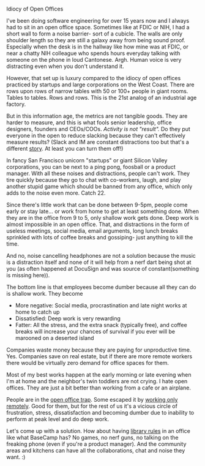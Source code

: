 Idiocy of Open Offices

I've been doing software engineering for over 15 years now and I always had to sit in an open office space. Sometimes like at FDIC or NIH, I had a short wall to form a noise barrier- sort of a cubicle. The walls are only shoulder length so they are still a galaxy away from being sound proof. Especially when the desk is in the hallway like how mine was at FDIC, or near a chatty NIH colleague who spends hours everyday talking with someone on the phone in loud Cantonese. Argh. Human voice is very distracting even when you don't understand it.

However, that set up is luxury compared to the idiocy of open offices practiced by startups and large corporations on the West Coast. There are rows upon rows of narrow tables with 50 or 100+ people in giant rooms. Tables to tables. Rows and rows. This is the 21st analog of an industrial age factory. 

But in this information age, the metrics are not tangible goods. They are harder to measure, and this is what fools senior leadership, office designers, founders and CEOs/COOs. *Activity is not "result".* Do they put everyone in the open to reduce slacking because they can't effectively measure results? (Slack and IM are constant distractions too but that's a different [story](http://azat.co/blog/flow). At least you can turn them off!)

In fancy San Francisco unicorn "startups" or giant Silicon Valley corporations, you can be next to a ping pong, foosball or a product manager. With all these noises and distractions, people can't work. They tire quickly because they go to chat with co-workers, laugh, and play another stupid game which should be banned from any office, which only adds to the noise even more. Catch 22. 

Since there's little work that can be done between 9-5pm, people come early or stay late... or work from home to get at least something done. When they are in the office from 9 to 5, only shallow work gets done. Deep work is almost impossible in an open office. That, and distractions in the form of useless meetings, social media, email arguments, long lunch breaks sprinkled with lots of coffee breaks and gossiping- just anything to kill the time.

And no, noise cancelling headphones are not a solution because the music is a distraction itself and none of it will help from a nerf dart being shot at you (as often happened at DocuSign and was source of constant(something is missing here)).

The bottom line is that employees become dumber because all they can do is shallow work. They become

* More negative: Social media, procrastination and late night works at home to catch up
* Dissatisfied: Deep work is very rewarding
* Fatter: All the stress, and the extra snack (typically free), and coffee breaks will increase your chances of survival if you ever will be marooned on a deserted island

Companies waste money because they are paying for unproductive time. Yes. Companies save on real estate, but if there are more remote workers there would be virtually zero demand for office spaces for them.

Most of my best works happen at the early morning or late evening when I'm at home and the neighbor's twin toddlers are not crying. I hate open offices. They are just a bit better than working from a cafe or an airplane. 

People are in the [open office trap](http://www.newyorker.com/business/currency/the-open-office-trap). Some escaped it by [working only remotely](https://shift.newco.co/why-i-only-work-remotely-2e5eb07ae28f#.lly2vlxxo). Good for them, but for the rest of us it's a vicious circle of frustration, stress, dissatisfaction and becoming dumber due to inability to perform at peak level and do deep work. 

Let's come up with a solution. How about having [library rules](https://m.signalvnoise.com/restoring-sanity-to-the-office-d9d35dd8689e#.fme2rq3i4) in an office like what BaseCamp has? No games, no nerf guns, no talking on the freaking phone (even if you're a product manager). And the community areas and kitchens can have all the collaborations, chat and noise they want. :)
